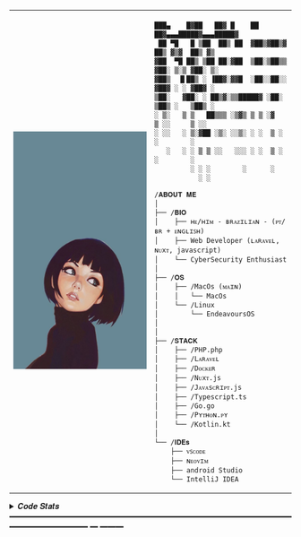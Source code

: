 <table>
  <tr>
    <td style="width: 50%;">
       <img src="https://github.com/nyuitt/nyuitt/blob/main/image2.jpg" alt="img" style="width: 100%; border: none;"/>
    </td>
    <td style="width: 50%; vertical-align: top;">
      <p style="font-family: monospace; font-size: 16px;">
       
    ███▄    █▓██   ██▓ █    ██  ██▓▄▄▄█████▓▄▄▄█████▓
     ██ ▀█   █ ▒██  ██▒ ██  ▓██▒▓██▒▓  ██▒ ▓▒▓  ██▒ ▓▒
    ▓██  ▀█ ██▒ ▒██ ██░▓██  ▒██░▒██▒▒ ▓██░ ▒░▒ ▓██░ ▒░
    ▓██▒  ▐▌██▒ ░ ▐██▓░▓▓█  ░██░░██░░ ▓██▓ ░ ░ ▓██▓ ░ 
    ▒██░   ▓██░ ░ ██▒▓░▒▒█████▓ ░██░  ▒██▒ ░   ▒██▒ ░ 
    ░ ▒░   ▒ ▒   ██▒▒▒ ░▒▓▒ ▒ ▒ ░▓    ▒ ░░     ▒ ░░   
    ░ ░░   ░ ▒░▓██ ░▒░ ░░▒░ ░ ░  ▒ ░    ░        ░    
       ░   ░ ░ ▒ ▒ ░░   ░░░ ░ ░  ▒ ░  ░        ░      
             ░ ░ ░        ░      ░                    
               ░ ░                                  

</p>

    /𝐀𝐁𝐎𝐔𝐓 𝐌𝐄
    │
    ├── /𝐁𝐈𝐎
    │    ├── ʜᴇ/ʜɪᴍ - ʙʀᴀᴢɪʟɪᴀɴ - (ᴘᴛ/ʙʀ + ᴇɴɢʟɪꜱʜ)
    │    ├── Web Developer (ʟᴀʀᴀᴠᴇʟ, ɴᴜxᴛ, javascript)
    │    └── CyberSecurity Enthusiast
    │
    ├── /𝐎𝐒
    │    ├── /MacOs (ᴍᴀɪɴ)
    │    │   └── MacOs
    │    └── /Linux
    │        └── EndeavoursOS
    │            
    │
    ├── /𝐒𝐓𝐀𝐂𝐊
    │    ├── /PHP.php
    │    ├── /Lᴀʀᴀᴠᴇʟ
    │    ├── /Dᴏᴄᴋᴇʀ
    │    ├── /Nᴜxᴛ.js
    │    ├── /Jᴀᴠᴀsᴄʀɪᴘᴛ.js
    │    ├── /Typescript.ts
    │    ├── /Go.go
    │    ├── /Pʏᴛʜᴏɴ.ᴘʏ
    │    └── /Kotlin.kt
    │
    └── /𝐈𝐃𝐄𝐬
        ├── ᴠꜱᴄᴏᴅᴇ
        ├── ɴᴇᴏᴠɪᴍ
        ├── android Studio
        └── IntelliJ IDEA
  </tr>
</table>

<details>
<summary> 𝑪𝒐𝒅𝒆 𝑺𝒕𝒂𝒕𝒔 ━━━━━━━━━━━━━━━━━━━━━━━━━━━━━━━━━━━━━━━━━━━━━━ ━ ━━━</summary>
<br>
  <img src="https://leetcard.jacoblin.cool/nyuitt?theme=nord&font=JetBrains%20Mono" height="163," alt="LeetCode Stats" /> <img src="https://github-readme-stats.vercel.app/api?username=nyuitt&hide_title=false&hide_rank=false&show_icons=true&include_all_commits=true&count_private=true&disable_animations=false&theme=nord&locale=en&hide_border=true&order=1" height="163" alt="stats graph"  />
<br>
</details>
